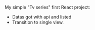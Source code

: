My simple "Tv series" first React project:
  - Datas got with api and listed
  - Transition to single view.